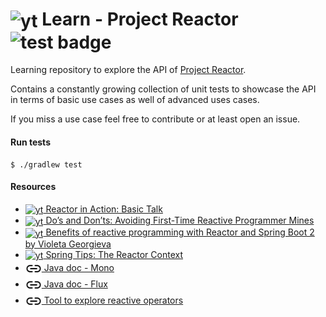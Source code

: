 # <img src="https://avatars.githubusercontent.com/u/4201559?s=200&v=4"  width = "100px" alt="yt" align="center"> Learn - Project Reactor ![test badge](https://github.com/chrgue/learn-project-reactor/actions/workflows/gradle.yml/badge.svg)

Learning repository to explore the API of [Project Reactor][reactor].

Contains a constantly growing collection of unit tests to showcase the API in terms of basic use cases as well of advanced uses cases.   

If you miss a use case feel free to contribute or at least open an issue.

#### Run tests
    $ ./gradlew test

#### Resources

* [<img src="https://upload.wikimedia.org/wikipedia/commons/4/42/YouTube_icon_%282013-2017%29.png" width="26px" alt="yt" align="center"> Reactor in Action: Basic Talk][yt_reactor_in_action]
* [<img src="https://upload.wikimedia.org/wikipedia/commons/4/42/YouTube_icon_%282013-2017%29.png" width="26px" alt="yt" align="center"> Do’s and Don’ts: Avoiding First-Time Reactive Programmer Mines][yt_do_and_donts_in_reactor]
* [<img src="https://upload.wikimedia.org/wikipedia/commons/4/42/YouTube_icon_%282013-2017%29.png" width="26px" alt="yt" align="center"> Benefits of reactive programming with Reactor and Spring Boot 2 by Violeta Georgieva][yt_do_and_donts_in_reactor]
* [<img src="https://upload.wikimedia.org/wikipedia/commons/4/42/YouTube_icon_%282013-2017%29.png" width="26px" alt="yt" align="center"> Spring Tips: The Reactor Context][yt_reactor_context]
* [<img src="https://raw.githubusercontent.com/ionic-team/ionicons/master/src/svg/link-outline.svg" width="26px" alt="yt" align="center"> Java doc - Mono][doc_mono]
* [<img src="https://raw.githubusercontent.com/ionic-team/ionicons/master/src/svg/link-outline.svg" width="26px" alt="yt" align="center"> Java doc - Flux][doc_flux]
* [<img src="https://raw.githubusercontent.com/ionic-team/ionicons/master/src/svg/link-outline.svg" width="26px" alt="yt" align="center"> Tool to explore reactive operators][marbles]

[yt_reactor_in_action]: https://youtu.be/kwuu1efzkf4
[yt_reactor_context]: https://youtu.be/5tlZddM5Jo0
[yt_do_and_donts_in_reactor]: https://youtu.be/0rnMIueRKNU
[yt_benefits_of_rector]: https://youtu.be/ODzY5uJfzDI

[marbles]:https://rxmarbles.com/
[doc_mono]: https://projectreactor.io/docs/core/release/api/reactor/core/publisher/Mono.html
[doc_flux]: https://projectreactor.io/docs/core/release/api/reactor/core/publisher/Flux.html
[reactor]: https://projectreactor.io/
